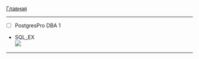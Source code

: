 [Главная](../README.md)

<hr>

- [ ] PostgresPro DBA 1

- SQL_EX  
![](https://geps.dev/progress/12)
<hr>